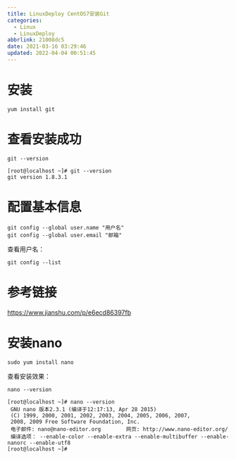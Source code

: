 ```yaml
---
title: LinuxDeploy CentOS7安装Git
categories: 
  - Linux
  - LinuxDeploy
abbrlink: 21008dc5
date: 2021-03-16 03:29:46
updated: 2022-04-04 00:51:45
---
```

# 安装
```shell
yum install git
```
# 查看安装成功
```shell
git --version
```
```
[root@localhost ~]# git --version
git version 1.8.3.1
```
# 配置基本信息
```shell
git config --global user.name "用户名"
git config --global user.email "邮箱"
```
查看用户名：
```shell
git config --list
```
# 参考链接
https://www.jianshu.com/p/e6ecd86397fb

# 安装nano
```shell
sudo yum install nano
```
查看安装效果：
```shell
nano --version
```

```
[root@localhost ~]# nano --version
 GNU nano 版本2.3.1 (编译于12:17:13, Apr 28 2015)
 (C) 1999, 2000, 2001, 2002, 2003, 2004, 2005, 2006, 2007,
 2008, 2009 Free Software Foundation, Inc.
 电子邮件: nano@nano-editor.org        网页: http://www.nano-editor.org/
 编译选项： --enable-color --enable-extra --enable-multibuffer --enable-nanorc --enable-utf8
[root@localhost ~]# 
```

